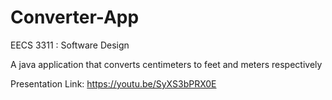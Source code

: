 # Converter-App
EECS 3311 : Software Design

A java application that converts centimeters to feet and meters respectively

Presentation Link: https://youtu.be/SyXS3bPRX0E
